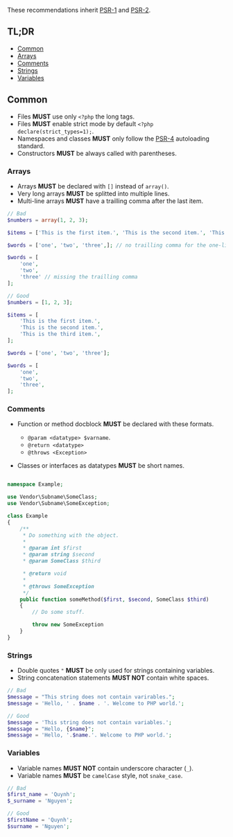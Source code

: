 These recommendations inherit [PSR-1](https://www.php-fig.org/psr/psr-1) and [PSR-2](https://www.php-fig.org/psr/psr-2).

## TL;DR

- [Common](#common)
- [Arrays](#arrays)
- [Comments](#comments)
- [Strings](#strings)
- [Variables](#variables)

## Common

- Files **MUST** use only `<?php` the long tags.
- Files **MUST** enable strict mode by default `<?php declare(strict_types=1);`.
- Namespaces and classes **MUST** only follow the [PSR-4](https://www.php-fig.org/psr/psr-4) autoloading standard.
- Constructors **MUST** be always called with parentheses.

<a name="arrays"></a>

### Arrays

- Arrays **MUST** be declared with `[]` instead of `array()`.
- Very long arrays **MUST** be splitted into multiple lines.
- Multi-line arrays **MUST** have a trailling comma after the last item.

```php
// Bad
$numbers = array(1, 2, 3);

$items = ['This is the first item.', 'This is the second item.', 'This is the third item.'];

$words = ['one', 'two', 'three',]; // no trailling comma for the one-line arrays.

$words = [
    'one',
    'two',
    'three' // missing the trailling comma
];
```

```php
// Good
$numbers = [1, 2, 3];

$items = [
    'This is the first item.',
    'This is the second item.',
    'This is the third item.',
];

$words = ['one', 'two', 'three'];

$words = [
    'one',
    'two',
    'three',
];
```

<a name="comments"></a>

### Comments

- Function or method docblock **MUST** be declared with these formats.
  - `@param <datatype> $varname`.
  - `@return <datatype>`
  - `@throws <Exception>`

- Classes or interfaces as datatypes **MUST** be short names.

```php

namespace Example;

use Vendor\Subname\SomeClass;
use Vendor\Subname\SomeException;

class Example
{
    /**
     * Do something with the object.
     *
     * @param int $first
     * @param string $second
     * @param SomeClass $third

     * @return void
     *
     * @throws SomeException
     */
    public function someMethod($first, $second, SomeClass $third)
    {
        // Do some stuff.

        throw new SomeException
    }
}
```

<a name="strings"></a>

### Strings

- Double quotes `"` **MUST** be only used for strings containing variables.
- String concatenation statements **MUST NOT** contain white spaces.

```php
// Bad
$message = "This string does not contain varirables.";
$message = 'Hello, ' . $name . '. Welcome to PHP world.';

// Good
$message = 'This string does not contain variables.';
$message = "Hello, {$name}";
$message = 'Hello, '.$name.'. Welcome to PHP world.';
```

<a name="variables"></a>

### Variables

- Variable names **MUST NOT** contain underscore character (`_`).
- Variable names **MUST** be `camelCase` style, not `snake_case`.

```php
// Bad
$first_name = 'Quynh';
$_surname = 'Nguyen';

// Good
$firstName = 'Quynh';
$surname = 'Nguyen';
```
